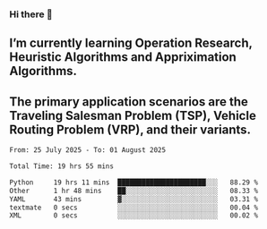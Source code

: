 ### Hi there 👋
## I’m currently learning Operation Research, Heuristic Algorithms and Appriximation Algorithms.
## The primary application scenarios are the Traveling Salesman Problem (TSP), Vehicle Routing Problem (VRP), and their variants.
<!--START_SECTION:waka-->

```txt
From: 25 July 2025 - To: 01 August 2025

Total Time: 19 hrs 55 mins

Python     19 hrs 11 mins  ██████████████████████░░░   88.29 %
Other      1 hr 48 mins    ██░░░░░░░░░░░░░░░░░░░░░░░   08.33 %
YAML       43 mins         ▓░░░░░░░░░░░░░░░░░░░░░░░░   03.31 %
textmate   0 secs          ░░░░░░░░░░░░░░░░░░░░░░░░░   00.04 %
XML        0 secs          ░░░░░░░░░░░░░░░░░░░░░░░░░   00.02 %
```

<!--END_SECTION:waka-->
<!--
**Bookervsky/Bookervsky** is a ✨ _special_ ✨ repository because its `README.md` (this file) appears on your GitHub profile.

Here are some ideas to get you started:

- 🔭 I’m currently working on ...
- 🌱 I’m currently learning ...
- 👯 I’m looking to collaborate on ...
- 🤔 I’m looking for help with ...
- 💬 Ask me about ...
- 📫 How to reach me: ...
- 😄 Pronouns: ...
- ⚡ Fun fact: ...
-->
